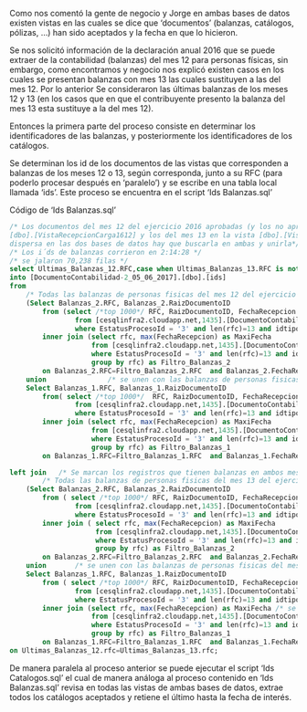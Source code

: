 Como nos comentó la gente de negocio y Jorge en ambas bases de datos existen vistas en las cuales se dice que ‘documentos’ (balanzas, catálogos, pólizas, …) han sido aceptados y la fecha en que lo hicieron.

Se nos solicitó información de la declaración anual 2016 que se puede extraer de la contabilidad (balanzas) del mes 12 para personas físicas, sin embargo, como encontramos y negocio nos explicó existen casos en los cuales se presentan balanzas con mes 13 las cuales sustituyen a las del mes 12. Por lo anterior Se consideraron las últimas balanzas de los meses 12 y 13 (en los casos que en que el contribuyente presento la balanza del mes 13 esta sustituye a la del mes 12). 

Entonces la primera parte del proceso consiste en determinar los identificadores de las balanzas, y posteriormente los identificadores de los catálogos. 

Se determinan los id de los documentos de las vistas que corresponden a balanzas de los meses 12 o 13, según corresponda, junto a su RFC (para poderlo procesar después en ‘paralelo’) y se escribe en una tabla local llamada ‘ids’. Este proceso se encuentra en el script ‘Ids Balanzas.sql’

Código de ‘Ids Balanzas.sql’
```sql
/* Los documentos del mes 12 del ejercicio 2016 aprobadas (y los no aprobados) se encuentran en la vista 
[dbo].[VistaRecepcionCarga1612] y los del mes 13 en la vista [dbo].[VistaRecepcionCarga1613] pero como la información se encuentra
dispersa en las dos bases de datos hay que buscarla en ambas y unirla*/
/* Los i´ds de balanzas corrieron en 2:14:28 */
/* se jalaron 70,238 filas */
select Ultimas_Balanzas_12.RFC,case when Ultimas_Balanzas_13.RFC is not null then Ultimas_Balanzas_13.RaizDocumentoId else Ultimas_Balanzas_12.RaizDocumentoId  end as Id_Doc 
into [DocumentoContabilidad-2_05_06_2017].[dbo].[ids]
from 
	/* Todas las balanzas de personas fisicas del mes 12 del ejercicio 2016 en la base de datos [DocumentoContabilidad-2] */
	(Select Balanzas_2.RFC, Balanzas_2.RaizDocumentoID 
		from (select /*top 1000*/ RFC, RaizDocumentoID, FechaRecepcion 
				from [cesqlinfra2.cloudapp.net,1435].[DocumentoContabilidad-2].[dbo].[VistaRecepcionCarga1612] 
				where EstatusProcesoId = '3' and len(rfc)=13 and idtipodocumento='2' ) as Balanzas_2
		inner join (select rfc, max(FechaRecepcion) as MaxiFecha					/* Se filtran para mantener las ultimas balanzas del mes 12 de la base [DocumentoContabilidad-2]*/
					from [cesqlinfra2.cloudapp.net,1435].[DocumentoContabilidad-2].[dbo].[VistaRecepcionCarga1612] 
					where EstatusProcesoId = '3' and len(rfc)=13 and idtipodocumento='2'  
					group by rfc) as Filtro_Balanzas_2 
		on Balanzas_2.RFC=Filtro_Balanzas_2.RFC  and Balanzas_2.FechaRecepcion=Filtro_Balanzas_2.MaxiFecha
	union				/* se unen con las balanzas de personas fisicas del mes 12 del mismo ejercicio en la otra base de datos [DocumentoContabilidad-1] */
	Select Balanzas_1.RFC, Balanzas_1.RaizDocumentoID								/* Todas las balanzas de personas fisicas del mes 12 del ejercicio 2016*/
		from( select /*top 1000*/  RFC, RaizDocumentoID, FechaRecepcion 
				from [cesqlinfra2.cloudapp.net,1435].[DocumentoContabilidad-1].[dbo].[VistaRecepcionCarga1612] 
				where EstatusProcesoId = '3' and len(rfc)=13 and idtipodocumento='2' ) as Balanzas_1
		inner join (select rfc, max(FechaRecepcion) as MaxiFecha					 /* Se filtran para mantener las ultimas balanzas del mes 12 de la base [DocumentoContabilidad-1]*/
					from [cesqlinfra2.cloudapp.net,1435].[DocumentoContabilidad-1].[dbo].[VistaRecepcionCarga1612] 
					where EstatusProcesoId = '3' and len(rfc)=13 and idtipodocumento='2'  
					group by rfc) as Filtro_Balanzas_1 
		on Balanzas_1.RFC=Filtro_Balanzas_1.RFC  and Balanzas_1.FechaRecepcion=Filtro_Balanzas_1.MaxiFecha) as Ultimas_Balanzas_12 

left join	/* Se marcan los registros que tienen balanzas en ambos mese 12 y 13 para elegir en el select el id correspondiente*/
		/* Todas las balanzas de personas fisicas del mes 13 del ejercicio 2016 en la base de datos  */ 
	(Select Balanzas_2.RFC, Balanzas_2.RaizDocumentoID									/* Todas las balanzas de personas fisicas del mes 13 del ejercicio 2016 en la base [DocumentoContabilidad-2] */
		from ( select /*top 1000*/ RFC, RaizDocumentoID, FechaRecepcion
				from [cesqlinfra2.cloudapp.net,1435].[DocumentoContabilidad-2].[dbo].[VistaRecepcionCarga1613]
				where EstatusProcesoId = '3' and len(rfc)=13 and idtipodocumento='2' ) as Balanzas_2
		inner join ( select rfc, max(FechaRecepcion) as MaxiFecha						/* Se filtran para mantener las ultimas balanzas del 13 de la base [DocumentoContabilidad-2]*/
					 from [cesqlinfra2.cloudapp.net,1435].[DocumentoContabilidad-2].[dbo].[VistaRecepcionCarga1613] 
					 where EstatusProcesoId = '3' and len(rfc)=13 and idtipodocumento='2'  
					 group by rfc) as Filtro_Balanzas_2 
		on Balanzas_2.RFC=Filtro_Balanzas_2.RFC  and Balanzas_2.FechaRecepcion=Filtro_Balanzas_2.MaxiFecha
	union		/* se unen con las balanzas de personas fisicas del mes 13 del mismo ejercicio en la otra base de datos [DocumentoContabilidad-1] */
	Select Balanzas_1.RFC, Balanzas_1.RaizDocumentoID 
		from ( select /*top 1000*/ RFC, RaizDocumentoID, FechaRecepcion 
				from [cesqlinfra2.cloudapp.net,1435].[DocumentoContabilidad-1].[dbo].[VistaRecepcionCarga1613] 
				where EstatusProcesoId = '3' and len(rfc)=13 and idtipodocumento='2' ) as Balanzas_1
		inner join (select rfc, max(FechaRecepcion) as MaxiFecha /* se filtran para quedarse con las ultimas balanzas del periodo 13 de la base [DocumentoContabilidad-1]*/
					from [cesqlinfra2.cloudapp.net,1435].[DocumentoContabilidad-1].[dbo].[VistaRecepcionCarga1613] 
					where EstatusProcesoId = '3' and len(rfc)=13 and idtipodocumento='2'  
					group by rfc) as Filtro_Balanzas_1 
		on Balanzas_1.RFC=Filtro_Balanzas_1.RFC  and Balanzas_1.FechaRecepcion=Filtro_Balanzas_1.MaxiFecha ) as Ultimas_Balanzas_13
on Ultimas_Balanzas_12.rfc=Ultimas_Balanzas_13.rfc; 
```
De manera paralela al proceso anterior se puede ejecutar el script ‘Ids Catalogos.sql’ el cual de manera análoga al proceso contenido en ‘Ids Balanzas.sql’ revisa en todas las vistas de ambas bases de datos, extrae todos los catálogos aceptados y retiene el último hasta la fecha de interés. 


